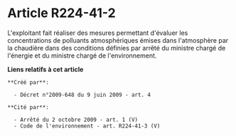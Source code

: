 # Article R224-41-2

L'exploitant fait réaliser des mesures permettant d'évaluer les concentrations  de polluants atmosphériques émises dans
l'atmosphère par la chaudière dans des  conditions définies par arrêté du ministre chargé de l'énergie et du ministre  chargé
de l'environnement.

**Liens relatifs à cet article**

	**Créé par**:

	  - Décret n°2009-648 du 9 juin 2009 - art. 4

	**Cité par**:

	  - Arrêté du 2 octobre 2009 - art. 1 (V)
	  - Code de l'environnement - art. R224-41-3 (V)
